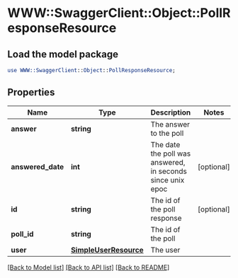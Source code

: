 # WWW::SwaggerClient::Object::PollResponseResource

## Load the model package
```perl
use WWW::SwaggerClient::Object::PollResponseResource;
```

## Properties
Name | Type | Description | Notes
------------ | ------------- | ------------- | -------------
**answer** | **string** | The answer to the poll | 
**answered_date** | **int** | The date the poll was answered, in seconds since unix epoc | [optional] 
**id** | **string** | The id of the poll response | [optional] 
**poll_id** | **string** | The id of the poll | 
**user** | [**SimpleUserResource**](SimpleUserResource.md) | The user | 

[[Back to Model list]](../README.md#documentation-for-models) [[Back to API list]](../README.md#documentation-for-api-endpoints) [[Back to README]](../README.md)


